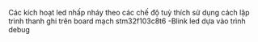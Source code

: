Các kích hoạt led nhấp nháy theo các chế độ tuỳ thích sử dụng cách lập trình thanh ghi trên board mạch stm32f103c8t6
-Blink led dựa vào trình debug
